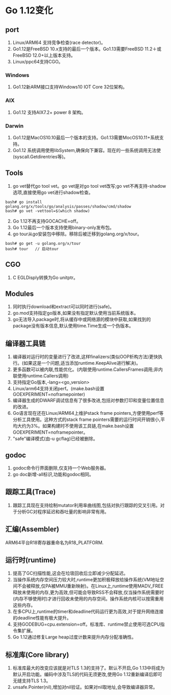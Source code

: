 # Go 1.12变化


## port 
1. Linux/ARM64 支持竞争检查(race detector)。
2. Go1.12是FreeBSD 10.x支持的最后一个版本。Go1.13需要FreeBSD 11.2＋或FreeBSD 12.0+以上版本支持。
3. Linux/ppc64支持CGO。


### Windows
1. Go1.12新ARM接口支持Windows10 IOT Core 32位架构。

### AIX 
1. Go1.12 支持AIX7.2+ power 8 架构。


### Darwin
1. Go1.12是MacOS10.10最后一个版本的支持。Go1.13需要MocOS10.11+系统支持。
2. Go1.12 系统调用使用libSystem,确保向下兼容。现在的一些系统调用无法使(syscall.Getdirentries等)。



## Tools
1. go vet替代go tool vet。go vet是对go tool vet改写;go vet不再支持-shadow选项,直接使用go vet进行shadow检查。

```
bash# go install golang.org/x/tools/go/analysis/passes/shadow/cmd/shadow
bash# go vet -vettool=$(which shadow)
```
2. Go 1.12不再支持GOCACHE=off。
3. Go 1.12最后一个版本支持使用binary-only发布包。
4. go tour从go安装包中移除。移除后被迁移到golang.org/x/tour。

```
bash# go get -u golang.org/x/tour
bash# tour   // 启动tour
```



## CGO
 1. C EGLDisply转换为Go unitptr。
 

## Modules
1. 同时执行download和extract可以同时进行(safe)。
2. go.mod支持指定go版本,如果没有指定默认使用当前系统版本。
3. go无法导入package时,将从缓存中或网络源的模块中获取,如果找到的package没有版本信息,默认使用time.Time生成一个伪版本。


## 编译器工具链
1. 编译器对运行时的变量进行了改进,这样finalizers(类似OOP析构方法)更快执行。(如果这是一个问题,适当添加runtime.KeepAlive进行解决)。
2. 更多函数可以被内联,性能优化。(内联使用runtime.CallersFrames调用;非内联使用runtime.Callers调用)
3. 支持指定Go版本,-lang=<go_version>
4. Linux/arm64支持关闭perf。(make.bash设置GOEXPERIMENT=noframepointer)
5. 编译器生成的DWARF调试信息有了很多改进,包括对参数打印和变量位置信息的改进。
6. Go语言现在还在Linux/ARM64上维护stack frame pointers,方便使用perf等分析工具使用。这种方式的stack frame pointers需要的运行时间开销很小,平均大约为3%。如果构建时不使用该工具链,在make.bash设置GOEXPERIMENT=noframepointer。
7. "safe"编译模式(由-u gcflag)已经被删除。


## godoc
1. godoc命令行界面删除,仅支持一个Web服务器。
2. go doc新增-all标识,功能和godoc相同。


## 跟踪工具(Trace)
1. 跟踪工具现在支持绘制mutator利用率曲线图,包括对执行跟踪的交叉引用。对于分析GC对程序延迟和吞吐量的影响非常有用。


## 汇编(Assembler)
ARM64平台R18寄存器重命名为R18_PLATFORM.


## 运行时(runtime)
1. 提高了GC扫描性能,这会在垃圾回收后立即减少分配延迟。
2. 当操作系统内存空间压力较大时,runtime更加积极释放给操作系统(VM地址空间不会被释放,仅PA被MMU重新映射)。在Linux上,runtime使用MADV_FREE释放未使用的内存,更为高效,但可能会导致RSS不会释放,仅当操作系统需要时(内存不够使用时)才进行回收未使用的内存空间。操作系统内核可以按需重用这些内存。
3. 在多CPU上,runtime的timer和deadline代码运行更为高效,对于提升网络连接的deadline性能有极大提升。
3. 支持GODEBUG=cpu.extension=off。标准库、runtime禁止使用可选CPU指令集扩展。
4. Go 1.12通过修复Large heap过度计数来提升内存分配准确性。

## 标准库(Core library)
1. 标准库最大的改变应该就是对TLS 1.3的支持了。默认不开启,Go 1.13中将成为默认开启功能。编码中涉及TLS的代码无须更改,使用Go 1.12重新编译后即可无缝支持TLS 1.3。
2. unsafe.Pointer(nil),增加对nil验证。如果对nil取地址,会导致编译器异常。
